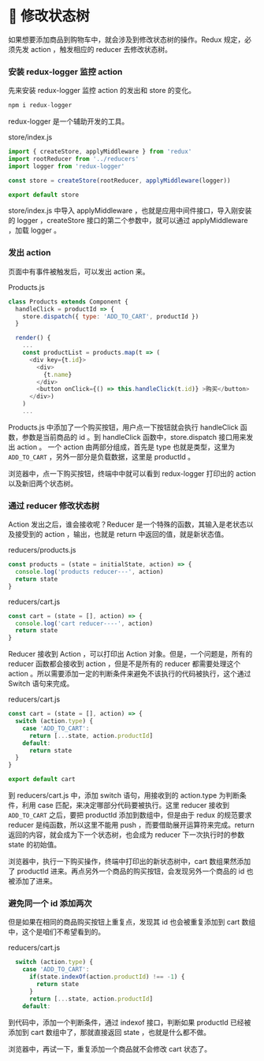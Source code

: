 # 🌳 修改状态树

如果想要添加商品到购物车中，就会涉及到修改状态树的操作。Redux 规定，必须先发 action ，触发相应的 reducer 去修改状态树。

### 安装 redux-logger 监控 action

先来安装 redux-logger 监控 action 的发出和 store 的变化。

```js
npm i redux-logger
```

redux-logger 是一个辅助开发的工具。

store/index.js

```js
import { createStore, applyMiddleware } from 'redux'
import rootReducer from '../reducers'
import logger from 'redux-logger'

const store = createStore(rootReducer, applyMiddleware(logger))

export default store
```

store/index.js 中导入 applyMiddleware ，也就是应用中间件接口，导入刚安装的 logger ，createStore 接口的第二个参数中，就可以通过 applyMiddleware ，加载 logger 。

### 发出 action

页面中有事件被触发后，可以发出 action 来。

Products.js

```js
class Products extends Component {
  handleClick = productId => {
    store.dispatch({ type: 'ADD_TO_CART', productId })
  }

  render() {
    ...
    const productList = products.map(t => (
      <div key={t.id}>
        <div>
          {t.name}
        </div>
        <button onClick={() => this.handleClick(t.id)} >购买</button>
      </div>)
    )
    ...
```

Products.js 中添加了一个购买按钮，用户点一下按钮就会执行 handleClick 函数，参数是当前商品的 id 。到 handleClick 函数中，store.dispatch 接口用来发出 action 。 一个 action 由两部分组成，首先是 type 也就是类型，这里为 `ADD_TO_CART` ，另外一部分是负载数据，这里是 productId 。

浏览器中，点一下购买按钮，终端中中就可以看到 redux-logger 打印出的 action 以及新旧两个状态树。

### 通过 reducer 修改状态树

Action 发出之后，谁会接收呢？Reducer 是一个特殊的函数，其输入是老状态以及接受到的 action ，输出，也就是 return 中返回的值，就是新状态值。

reducers/products.js

```js
const products = (state = initialState, action) => {
  console.log('products reducer---', action)
  return state
}
```

reducers/cart.js

```js
const cart = (state = [], action) => {
  console.log('cart reducer----', action)
  return state
}
```

Reducer 接收到 Action ，可以打印出 Action 对象。但是，一个问题是，所有的 reducer 函数都会接收到 action ，但是不是所有的 reducer 都需要处理这个 action 。所以需要添加一定的判断条件来避免不该执行的代码被执行，这个通过 Switch 语句来完成。

reducers/cart.js

```js
const cart = (state = [], action) => {
  switch (action.type) {
    case 'ADD_TO_CART':
      return [...state, action.productId]
    default:
      return state
  }
}

export default cart
```

到 reducers/cart.js 中，添加 switch 语句，用接收到的 action.type 为判断条件，利用 case 匹配，来决定哪部分代码要被执行。这里 reducer 接收到 `ADD_TO_CART` 之后，要把 productId 添加到数组中，但是由于 redux 的规范要求 reducer 是纯函数，所以这里不能用 push ，而要借助展开运算符来完成。return 返回的内容，就会成为下一个状态树，也会成为 reducer 下一次执行时的参数 state 的初始值。

浏览器中，执行一下购买操作，终端中打印出的新状态树中，cart 数组果然添加了 productId 进来。再点另外一个商品的购买按钮，会发现另外一个商品的 id 也被添加了进来。

### 避免同一个 id 添加两次

但是如果在相同的商品购买按钮上重复点，发现其 id 也会被重复添加到 cart 数组中，这个是咱们不希望看到的。

reducers/cart.js

```js
  switch (action.type) {
    case 'ADD_TO_CART':
      if(state.indexOf(action.productId) !== -1) {
        return state
      }
      return [...state, action.productId]
    default:
```

到代码中，添加一个判断条件，通过 indexof 接口，判断如果 productId 已经被添加到 cart 数组中了，那就直接返回 state ，也就是什么都不做。

浏览器中，再试一下，重复添加一个商品就不会修改 cart 状态了。